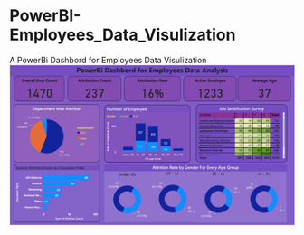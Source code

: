# PowerBI-Employees_Data_Visulization
A PowerBi Dashbord for Employees Data Visulization 
![Alt img](https://github.com/dayanithi400/PowerBI-Employees_Data_Visulization/blob/main/ed.png)
